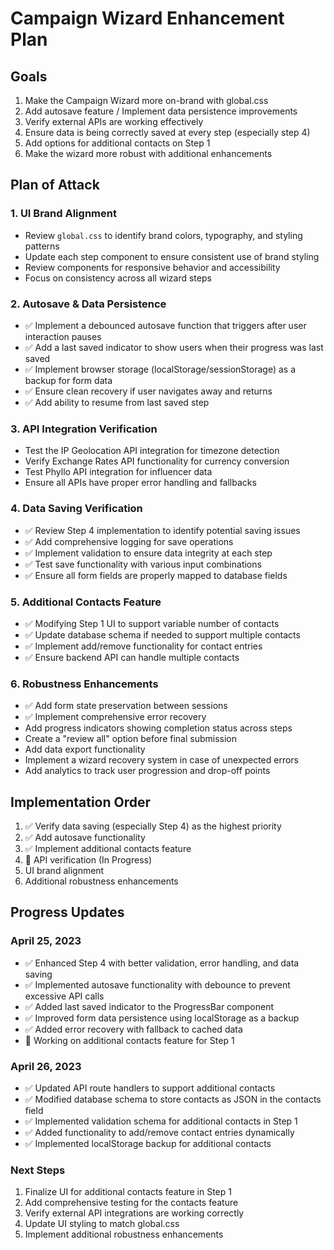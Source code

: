 # Campaign Wizard Enhancement Plan

## Goals
1. Make the Campaign Wizard more on-brand with global.css
2. Add autosave feature / Implement data persistence improvements
3. Verify external APIs are working effectively
4. Ensure data is being correctly saved at every step (especially step 4)
5. Add options for additional contacts on Step 1
6. Make the wizard more robust with additional enhancements

## Plan of Attack

### 1. UI Brand Alignment
- Review `global.css` to identify brand colors, typography, and styling patterns
- Update each step component to ensure consistent use of brand styling
- Review components for responsive behavior and accessibility
- Focus on consistency across all wizard steps

### 2. Autosave & Data Persistence
- ✅ Implement a debounced autosave function that triggers after user interaction pauses
- ✅ Add a last saved indicator to show users when their progress was last saved
- ✅ Implement browser storage (localStorage/sessionStorage) as a backup for form data
- ✅ Ensure clean recovery if user navigates away and returns
- ✅ Add ability to resume from last saved step

### 3. API Integration Verification
- Test the IP Geolocation API integration for timezone detection
- Verify Exchange Rates API functionality for currency conversion
- Test Phyllo API integration for influencer data
- Ensure all APIs have proper error handling and fallbacks

### 4. Data Saving Verification
- ✅ Review Step 4 implementation to identify potential saving issues
- ✅ Add comprehensive logging for save operations
- ✅ Implement validation to ensure data integrity at each step
- ✅ Test save functionality with various input combinations
- ✅ Ensure all form fields are properly mapped to database fields

### 5. Additional Contacts Feature
- ✅ Modifying Step 1 UI to support variable number of contacts
- ✅ Update database schema if needed to support multiple contacts
- ✅ Implement add/remove functionality for contact entries
- ✅ Ensure backend API can handle multiple contacts

### 6. Robustness Enhancements
- ✅ Add form state preservation between sessions
- ✅ Implement comprehensive error recovery
- Add progress indicators showing completion status across steps
- Create a "review all" option before final submission
- Add data export functionality
- Implement a wizard recovery system in case of unexpected errors
- Add analytics to track user progression and drop-off points

## Implementation Order
1. ✅ Verify data saving (especially Step 4) as the highest priority
2. ✅ Add autosave functionality
3. ✅ Implement additional contacts feature
4. 🔄 API verification (In Progress)
5. UI brand alignment
6. Additional robustness enhancements

## Progress Updates

### April 25, 2023
- ✅ Enhanced Step 4 with better validation, error handling, and data saving
- ✅ Implemented autosave functionality with debounce to prevent excessive API calls
- ✅ Added last saved indicator to the ProgressBar component
- ✅ Improved form data persistence using localStorage as a backup
- ✅ Added error recovery with fallback to cached data
- 🔄 Working on additional contacts feature for Step 1

### April 26, 2023
- ✅ Updated API route handlers to support additional contacts
- ✅ Modified database schema to store contacts as JSON in the contacts field
- ✅ Implemented validation schema for additional contacts in Step 1
- ✅ Added functionality to add/remove contact entries dynamically
- ✅ Implemented localStorage backup for additional contacts

### Next Steps
1. Finalize UI for additional contacts feature in Step 1
2. Add comprehensive testing for the contacts feature
3. Verify external API integrations are working correctly
4. Update UI styling to match global.css
5. Implement additional robustness enhancements
